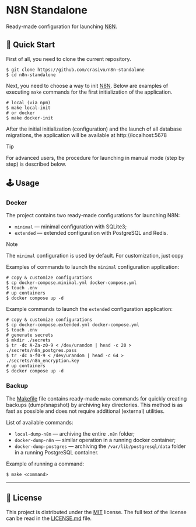 N8N Standalone
===

Ready-made configuration for launching [N8N](https://n8n.io/).

## 🚀 Quick Start

First of all, you need to clone the current repository.

```shell
$ git clone https://github.com/crasivo/n8n-standalone
$ cd n8n-standalone
```

Next, you need to choose a way to init <u>N8N</u>.
Below are examples of executing `make` commands for the first initialization of the application.

```shell
# local (via npm)
$ make local-init
# or docker
$ make docker-init
```

After the initial initialization (configuration) and the launch of all database migrations, the application will be available at http://localhost:5678

> [!TIP]
> For advanced users, the procedure for launching in manual mode (step by step) is described below.

## 🕹️ Usage

### Docker

The project contains two ready-made configurations for launching N8N:

- `minimal` — minimal configuration with SQLite3;
- `extended` — extended configuration with PostgreSQL and Redis.

> [!NOTE]
> The `minimal` configuration is used by default.
> For customization, just copy

Examples of commands to launch the `minimal` configuration application:

```shell
# copy & customize configurations
$ cp docker-compose.minimal.yml docker-compose.yml
$ touch .env
# up containers
$ docker compose up -d
```

Example commands to launch the `extended` configuration application:

```shell
# copy & customize configurations
$ cp docker-compose.extended.yml docker-compose.yml
$ touch .env
# generate secrets
$ mkdir ./secrets
$ tr -dc A-Za-z0-9 < /dev/urandom | head -c 20 > ./secrets/n8n_postgres.pass
$ tr -dc a-f0-9 < /dev/urandom | head -c 64 > ./secrets/n8n_encryption.key
# up containers
$ docker compose up -d
```

### Backup

The [Makefile](Makefile) file contains ready-made `make` commands for quickly creating backups (dump/snapshot) by archiving key directories.
This method is as fast as possible and does not require additional (external) utilities.

List of available commands:

- `local-dump-n8n` — archiving the entire `.n8n` folder;
- `docker-dump-n8n` — similar operation in a running docker container;
- `docker-dump-postgres` — archiving the `/var/lib/postgresql/data` folder in a running PostgreSQL container.

Example of running a command:

```shell
$ make <command>
```

---

## 📜 License

This project is distributed under the [MIT](https://en.wikipedia.org/wiki/MIT_License) license.
The full text of the license can be read in the [LICENSE.md](LICENSE.md) file.
